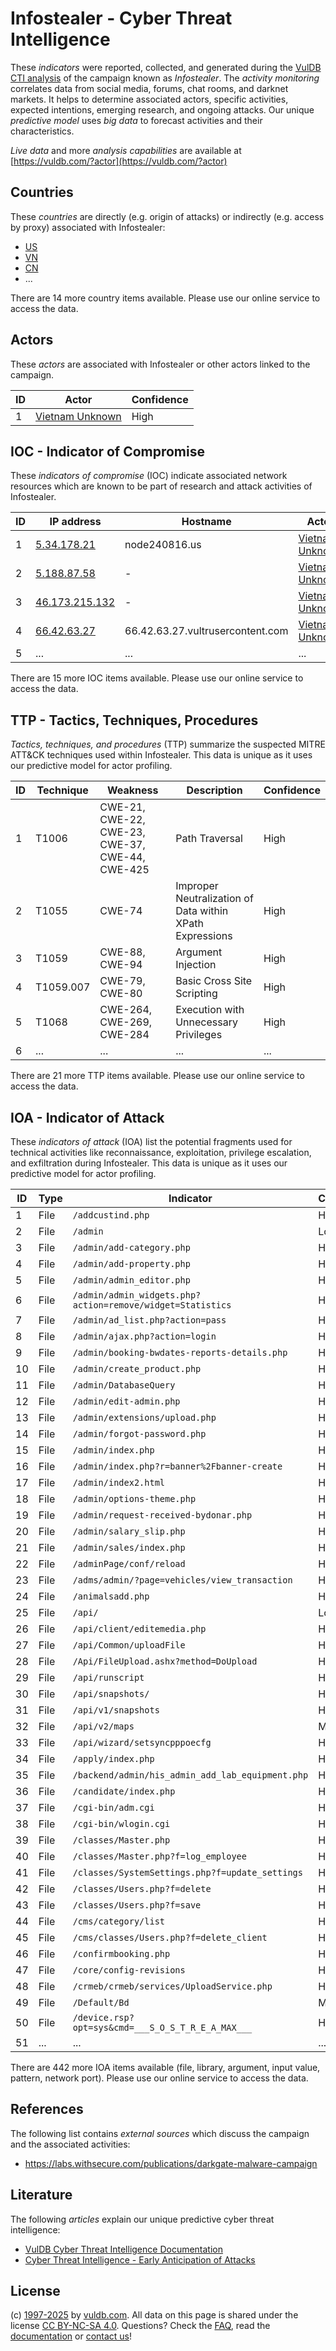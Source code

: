 # Infostealer - Cyber Threat Intelligence

These _indicators_ were reported, collected, and generated during the [VulDB CTI analysis](https://vuldb.com/?kb.cti) of the campaign known as _Infostealer_. The _activity monitoring_ correlates data from social media, forums, chat rooms, and darknet markets. It helps to determine associated actors, specific activities, expected intentions, emerging research, and ongoing attacks. Our unique _predictive model_ uses _big data_ to forecast activities and their characteristics.

_Live data_ and more _analysis capabilities_ are available at [https://vuldb.com/?actor](https://vuldb.com/?actor)

## Countries

These _countries_ are directly (e.g. origin of attacks) or indirectly (e.g. access by proxy) associated with Infostealer:

* [US](https://vuldb.com/?country.us)
* [VN](https://vuldb.com/?country.vn)
* [CN](https://vuldb.com/?country.cn)
* ...

There are 14 more country items available. Please use our online service to access the data.

## Actors

These _actors_ are associated with Infostealer or other actors linked to the campaign.

ID | Actor | Confidence
-- | ----- | ----------
1 | [Vietnam Unknown](https://vuldb.com/?actor.vietnam_unknown) | High

## IOC - Indicator of Compromise

These _indicators of compromise_ (IOC) indicate associated network resources which are known to be part of research and attack activities of Infostealer.

ID | IP address | Hostname | Actor | Confidence
-- | ---------- | -------- | ----- | ----------
1 | [5.34.178.21](https://vuldb.com/?ip.5.34.178.21) | node240816.us | [Vietnam Unknown](https://vuldb.com/?actor.vietnam_unknown) | High
2 | [5.188.87.58](https://vuldb.com/?ip.5.188.87.58) | - | [Vietnam Unknown](https://vuldb.com/?actor.vietnam_unknown) | High
3 | [46.173.215.132](https://vuldb.com/?ip.46.173.215.132) | - | [Vietnam Unknown](https://vuldb.com/?actor.vietnam_unknown) | High
4 | [66.42.63.27](https://vuldb.com/?ip.66.42.63.27) | 66.42.63.27.vultrusercontent.com | [Vietnam Unknown](https://vuldb.com/?actor.vietnam_unknown) | Medium
5 | ... | ... | ... | ...

There are 15 more IOC items available. Please use our online service to access the data.

## TTP - Tactics, Techniques, Procedures

_Tactics, techniques, and procedures_ (TTP) summarize the suspected MITRE ATT&CK techniques used within Infostealer. This data is unique as it uses our predictive model for actor profiling.

ID | Technique | Weakness | Description | Confidence
-- | --------- | -------- | ----------- | ----------
1 | T1006 | CWE-21, CWE-22, CWE-23, CWE-37, CWE-44, CWE-425 | Path Traversal | High
2 | T1055 | CWE-74 | Improper Neutralization of Data within XPath Expressions | High
3 | T1059 | CWE-88, CWE-94 | Argument Injection | High
4 | T1059.007 | CWE-79, CWE-80 | Basic Cross Site Scripting | High
5 | T1068 | CWE-264, CWE-269, CWE-284 | Execution with Unnecessary Privileges | High
6 | ... | ... | ... | ...

There are 21 more TTP items available. Please use our online service to access the data.

## IOA - Indicator of Attack

These _indicators of attack_ (IOA) list the potential fragments used for technical activities like reconnaissance, exploitation, privilege escalation, and exfiltration during Infostealer. This data is unique as it uses our predictive model for actor profiling.

ID | Type | Indicator | Confidence
-- | ---- | --------- | ----------
1 | File | `/addcustind.php` | High
2 | File | `/admin` | Low
3 | File | `/admin/add-category.php` | High
4 | File | `/admin/add-property.php` | High
5 | File | `/admin/admin_editor.php` | High
6 | File | `/admin/admin_widgets.php?action=remove/widget=Statistics` | High
7 | File | `/admin/ad_list.php?action=pass` | High
8 | File | `/admin/ajax.php?action=login` | High
9 | File | `/admin/booking-bwdates-reports-details.php` | High
10 | File | `/admin/create_product.php` | High
11 | File | `/admin/DatabaseQuery` | High
12 | File | `/admin/edit-admin.php` | High
13 | File | `/admin/extensions/upload.php` | High
14 | File | `/admin/forgot-password.php` | High
15 | File | `/admin/index.php` | High
16 | File | `/admin/index.php?r=banner%2Fbanner-create` | High
17 | File | `/admin/index2.html` | High
18 | File | `/admin/options-theme.php` | High
19 | File | `/admin/request-received-bydonar.php` | High
20 | File | `/admin/salary_slip.php` | High
21 | File | `/admin/sales/index.php` | High
22 | File | `/adminPage/conf/reload` | High
23 | File | `/adms/admin/?page=vehicles/view_transaction` | High
24 | File | `/animalsadd.php` | High
25 | File | `/api/` | Low
26 | File | `/api/client/editemedia.php` | High
27 | File | `/api/Common/uploadFile` | High
28 | File | `/Api/FileUpload.ashx?method=DoUpload` | High
29 | File | `/api/runscript` | High
30 | File | `/api/snapshots/` | High
31 | File | `/api/v1/snapshots` | High
32 | File | `/api/v2/maps` | Medium
33 | File | `/api/wizard/setsyncpppoecfg` | High
34 | File | `/apply/index.php` | High
35 | File | `/backend/admin/his_admin_add_lab_equipment.php` | High
36 | File | `/candidate/index.php` | High
37 | File | `/cgi-bin/adm.cgi` | High
38 | File | `/cgi-bin/wlogin.cgi` | High
39 | File | `/classes/Master.php` | High
40 | File | `/classes/Master.php?f=log_employee` | High
41 | File | `/classes/SystemSettings.php?f=update_settings` | High
42 | File | `/classes/Users.php?f=delete` | High
43 | File | `/classes/Users.php?f=save` | High
44 | File | `/cms/category/list` | High
45 | File | `/cms/classes/Users.php?f=delete_client` | High
46 | File | `/confirmbooking.php` | High
47 | File | `/core/config-revisions` | High
48 | File | `/crmeb/crmeb/services/UploadService.php` | High
49 | File | `/Default/Bd` | Medium
50 | File | `/device.rsp?opt=sys&cmd=___S_O_S_T_R_E_A_MAX___` | High
51 | ... | ... | ...

There are 442 more IOA items available (file, library, argument, input value, pattern, network port). Please use our online service to access the data.

## References

The following list contains _external sources_ which discuss the campaign and the associated activities:

* https://labs.withsecure.com/publications/darkgate-malware-campaign

## Literature

The following _articles_ explain our unique predictive cyber threat intelligence:

* [VulDB Cyber Threat Intelligence Documentation](https://vuldb.com/?kb.cti)
* [Cyber Threat Intelligence - Early Anticipation of Attacks](https://www.scip.ch/en/?labs.20201022)

## License

(c) [1997-2025](https://vuldb.com/?kb.changelog) by [vuldb.com](https://vuldb.com/?kb.about). All data on this page is shared under the license [CC BY-NC-SA 4.0](https://creativecommons.org/licenses/by-nc-sa/4.0/). Questions? Check the [FAQ](https://vuldb.com/?kb.faq), read the [documentation](https://vuldb.com/?kb) or [contact us](https://vuldb.com/?contact)!
